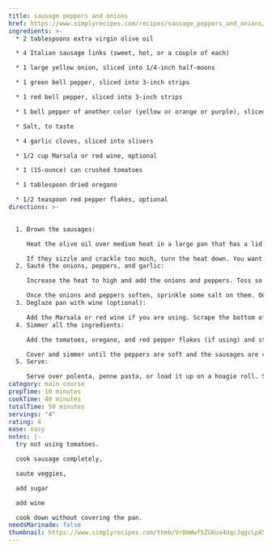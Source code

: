 ```yaml
---
title: sausage peppers and onions
href: https://www.simplyrecipes.com/recipes/sausage_peppers_and_onions/
ingredients: >-
  * 2 tablespoons extra virgin olive oil

  * 4 Italian sausage links (sweet, hot, or a couple of each)

  * 1 large yellow onion, sliced into 1/4-inch half-moons

  * 1 green bell pepper, sliced into 3-inch strips

  * 1 red bell pepper, sliced into 3-inch strips

  * 1 bell pepper of another color (yellow or orange or purple), sliced into 3-inch strips

  * Salt, to taste

  * 4 garlic cloves, sliced into slivers

  * 1/2 cup Marsala or red wine, optional

  * 1 (15-ounce) can crushed tomatoes

  * 1 tablespoon dried oregano

  * 1/2 teaspoon red pepper flakes, optional
directions: >-
  

  1. Brown the sausages:

     Heat the olive oil over medium heat in a large pan that has a lid. When the oil is hot, add the sausages and brown them slowly.

     If they sizzle and crackle too much, turn the heat down. You want a gentle browning, not a sear. Cook for several minutes, turning them occasionally so they brown on all sides. When the sausages are browned, remove from the pan and set aside.
  2. Sauté the onions, peppers, and garlic:

     Increase the heat to high and add the onions and peppers. Toss so they get coated with the oil in the pan and sear them as well as you can, stirring every so often.

     Once the onions and peppers soften, sprinkle some salt on them. Once you get some blackening from a good sear on the onions and peppers, add the garlic, and cook for one more minute.
  3. Deglaze pan with wine (optional):

     Add the Marsala or red wine if you are using. Scrape the bottom of the pan with a metal spatula or wooden spoon to release all the browned and blackened bits. Let the wine cook down by half.
  4. Simmer all the ingredients:

     Add the tomatoes, oregano, and red pepper flakes (if using) and stir well to combine. Add the sausages back in. Bring to a simmer. then reduce the heat to low.

     Cover and simmer until the peppers are soft and the sausages are cooked through, about 20 minutes.
  5. Serve:

     Serve over polenta, penne pasta, or load it up on a hoagie roll. Sausage and peppers and onions will keep for several days in the fridge.
category: main course
prepTime: 10 minutes
cookTime: 40 minutes
totalTime: 50 minutes
servings: "4"
rating: 4
ease: easy
notes: |-
  t﻿ry not using tomatoes.

  c﻿ook sausage completely, 

  saute veggies, 

  add sugar

  a﻿dd wine

  c﻿ook down without covering the pan.
needsMarinade: false
thumbnail: https://www.simplyrecipes.com/thmb/VrDmWwf5ZGKua4dqcJqgcLpA5Js=/750x0/filters:no_upscale():max_bytes(150000):strip_icc():format(webp)/Simply-Recipes-Sausage-Onions-Peppers-LEAD-6-2961a59790204d219f2fda716fc4d728.jpg
---
```

